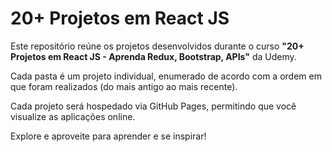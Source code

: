 # 20+ Projetos em React JS

Este repositório reúne os projetos desenvolvidos durante o curso **"20+ Projetos em React JS - Aprenda Redux, Bootstrap, APIs"** da Udemy.

Cada pasta é um projeto individual, enumerado de acordo com a ordem em que foram realizados (do mais antigo ao mais recente).

Cada projeto será hospedado via GitHub Pages, permitindo que você visualize as aplicações online.

Explore e aproveite para aprender e se inspirar!